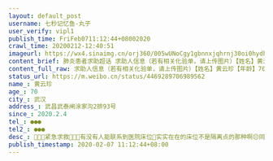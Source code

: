 ```yaml
---
layout: default_post
username: 七秒记忆鱼-丸子
user_verify: vipl1
publish_time: FriFeb0711:12:44+08002020
crawl_time: 20200212-12:40:51
imageurl: https://wx4.sinaimg.cn/orj360/005wUNoCgy1gbnnxjqhrnj30oi0hydhs.jpg,https://wx3.sinaimg.cn/orj360/005wUNoCgy1gbnnxk2re8j30ki0o2q4q.jpg,https://wx1.sinaimg.cn/orj360/005wUNoCgy1gbnnxkj455j31400u00un.jpg
content_brief: 肺炎患者求助超话 求助人信息（若有相关化验单，请上传图片）【姓名】黄云珍【年龄】70【所在城市】武汉【所在小区、社区】武昌武泰闸涂家沟2排93号【患病时间】2020.2.4【联系方式】●●●【其他紧急联系人】●●●【病情描述】🙏🙏🙏紧急求救🙏🙏🙏有没有人能联 ...全文
content_full_raw: 求助人信息（若有相关化验单，请上传图片）【姓名】黄云珍【年龄】70【所在城市】武汉【所在小区、社区】武昌武泰闸涂家沟2排93号【患病时间】2020.2.4【联系方式】●●●【其他紧急联系人】●●●【病情描述】🙏🙏🙏紧急求救🙏🙏🙏有没有人能联系到医院床位🙏实实在在的床位不是隔离点的那种啊😔同事妈妈已经确诊。拍了片子查了血，双肺感染，无力，现在还胸闷气短，但是联系了很多地方都没用，社区什么都不管，说等着，[流泪][流泪]有没有能帮帮我的🙏🙏🙏●●●.●●●武汉
status_url: https://m.weibo.cn/status/4469289706989562
name_: 黄云珍
age_: 70
city_: 武汉
address_: 武昌武泰闸涂家沟2排93号
since_: 2020.2.4
tel_: ●●●
tel2_: ●●●
desc_: 🙏🙏🙏紧急求救🙏🙏🙏有没有人能联系到医院床位🙏实实在在的床位不是隔离点的那种啊😔同事妈妈已经确诊。拍了片子查了血，双肺感染，无力，现在还胸闷气短，但是联系了很多地方都没用，社区什么都不管，说等着，[流泪][流泪]有没有能帮帮我的🙏🙏🙏●●●.●●●武汉
publish_timestamp: 2020-02-07 11:12:44+08:00
---
```

